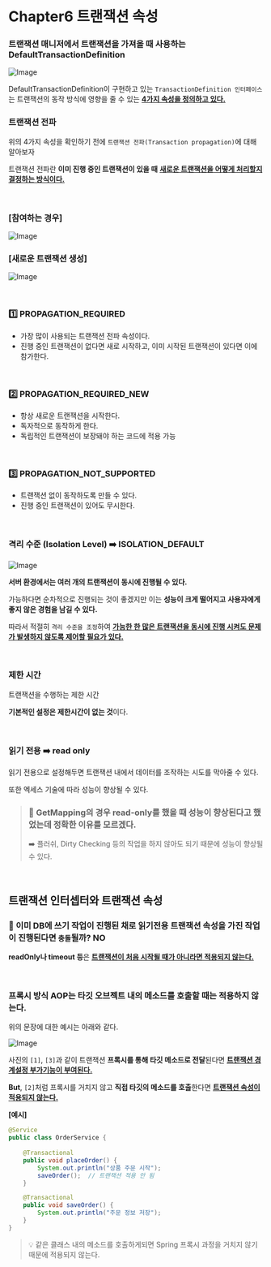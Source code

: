 # Chapter6 트랜잭션 속성

### 트랜잭션 매니저에서 트랜잭션을 가져올 때 사용하는 DefaultTransactionDefinition 

![Image](https://github.com/user-attachments/assets/b585964c-e7c6-49df-91ea-cf5f658e5823)

DefaultTransactionDefinition이 구현하고 있는 `TransactionDefinition 인터페이스`는 트랜잭션의 동작 방식에 영향을 줄 수 있는 <ins>**4가지 속성을 정의하고 있다.**</ins> 

### 트랜잭션 전파 

위의 4가지 속성을 확인하기 전에 `트랜잭션 전파(Transaction propagation)`에 대해 알아보자

트랜잭션 전파란 **이미 진행 중인 트랜잭션이 있을 때** <ins>**새로운 트랜잭션을 어떻게 처리할지 결정하는 방식이다.**</ins> 

<br>

### [참여하는 경우]
![Image](https://github.com/user-attachments/assets/62314906-ada8-4443-9c02-9ba174993a6e)


### [새로운 트랜잭션 생성]
![Image](https://github.com/user-attachments/assets/5412d19a-e474-4f28-bc1f-76231ee19c56)

<br>

### 1️⃣ PROPAGATION_REQUIRED

- 가장 많이 사용되는 트랜잭션 전파 속성이다. 
- 진행 중인 트랜잭션이 없다면 새로 시작하고, 이미 시작된 트랜잭션이 있다면 이에 참가한다. 

<br>

### 2️⃣ PROPAGATION_REQUIRED_NEW

- 항상 새로운 트랜잭션을 시작한다.
- 독자적으로 동작하게 한다. 
- 독립적인 트랜잭션이 보장돼야 하는 코드에 적용 가능 

<br>

### 3️⃣ PROPAGATION_NOT_SUPPORTED

- 트랜잭션 없이 동작하도록 만들 수 있다. 
- 진행 중인 트랜잭션이 있어도 무시한다. 


<br>

### 격리 수준 (Isolation Level)  ➡️ ISOLATION_DEFAULT

![Image](https://github.com/user-attachments/assets/7a571b47-facd-4f74-b8e1-331c5f6b06e4)

**서버 환경에서는 여러 개의 트랜잭션이 동시에 진행될 수 있다.** 

가능하다면 순차적으로 진행되는 것이 좋겠지만 이는 **성능이 크게 떨어지고** **사용자에게 좋지 않은 경험을 남길 수 있다.** 

따라서 적절히 `격리 수준을 조정`하여 <ins>**가능한 한 많은 트랜잭션을 동시에 진행 시켜도 문제가 발생하지 않도록 제어할 필요가 있다.** </ins>

<br>

### 제한 시간

트랜잭션을 수행하는 제한 시간 

**기본적인 설정은 제한시간이 없는 것**이다. 

<br>

### 읽기 전용 ➡️ read only

읽기 전용으로 설정해두면 트랜잭션 내에서 데이터를 조작하는 시도를 막아줄 수 있다. 

또한 엑세스 기술에 따라 성능이 향상될 수 있다. 

> ### 💬 GetMapping의 경우 read-only를 했을 때 성능이 향상된다고 했었는데 정확한 이유를 모르겠다.
>  ➡️ 플러쉬, Dirty Checking 등의 작업을 하지 않아도 되기 때문에 성능이 향상될 수 있다. 


<br>

## 트랜잭션 인터셉터와 트랜잭션 속성 

### 💬 이미 **DB에 쓰기 작업이 진행된 채**로 **읽기전용 트랜잭션 속성을 가진 작업이 진행**된다면 `충돌`될까? **NO**

**readOnly나 timeout 등**은 <ins>**트랜잭션이 처음 시작될 때가 아니라면 적용되지 않는다.**</ins> 

<br>

### 프록시 방식 AOP는 타깃 오브젝트 내의 메소드를 호출할 때는 적용하지 않는다. 

위의 문장에 대한 예시는 아래와 같다.

![Image](https://github.com/user-attachments/assets/2af0e5c4-fbd0-4b53-9de4-b2f7ae3a8afc)


사진의 `[1]`, `[3]`과 같이 트랜잭션 **프록시를 통해 타깃 메소드로 전달**된다면 <ins>**트랜잭션 경계설정 부가기능이 부여된다.**</ins> 

**But**, `[2]`처럼 프록시를 거치지 않고 **직접 타깃의 메소드를 호출**한다면 <ins>**트랜잭션 속성이 적용되지 않는다.**</ins> 



**[예시]**

```java
@Service
public class OrderService {
    
    @Transactional
    public void placeOrder() {
        System.out.println("상품 주문 시작");
        saveOrder();  // 트랜잭션 적용 안 됨 
    }

    @Transactional
    public void saveOrder() {
        System.out.println("주문 정보 저장");
    }
}
```

> 💡 같은 클래스 내의 메소드를 호출하게되면 Spring 프록시 과정을 거치지 않기 때문에 적용되지 않는다. 
